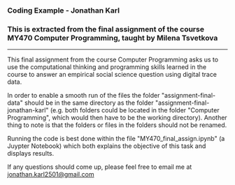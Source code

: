 ### Coding Example - Jonathan Karl 

### This is extracted from the final assignment of the course MY470 Computer Programming, taught by Milena Tsvetkova

---

This final assignment from the course Computer Programming asks us to use the computational thinking and programming skills learned in the course to answer an empirical social science question using digital trace data.

In order to enable a smooth run of the files the folder "assignment-final-data" should be in the same directory as the folder "assignment-final-jonathan-karl" (e.g. both folders could be located in the folder "Computer Programming", which would then have to be the working directory). Another thing to note is that the folders or files in the folders should not be renamed.

Running the code is best done within the file "MY470_final_assign.ipynb" (a Juypter Notebook) which both explains the objective of this task and displays results.

If any questions should come up, please feel free to email me at jonathan.karl2501@gmail.com
